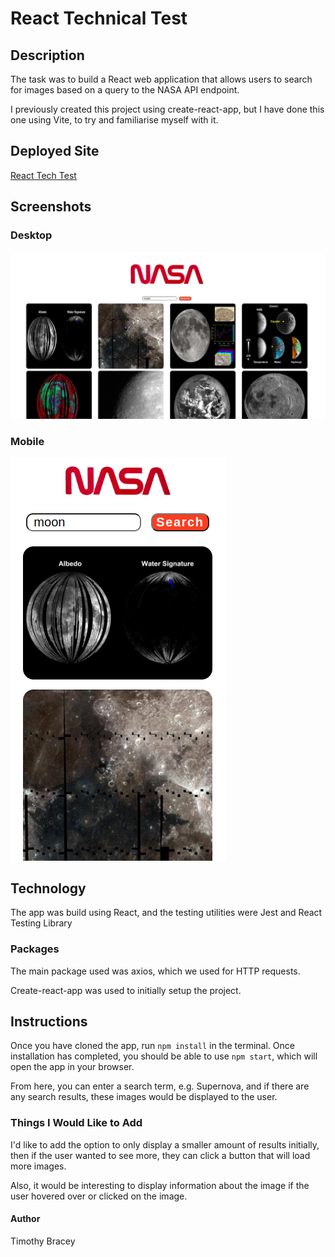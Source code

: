 # React Technical Test

## Description

The task was to build a React web application that allows users to search for images based on a query to the NASA API endpoint.

I previously created this project using create-react-app, but I have done this one using Vite, to try and familiarise myself with it.

## Deployed Site

[React Tech Test](https://react-tech-test-mu.vercel.app/)

## Screenshots

### Desktop

![Desktop App](images/NASA-React-Tech-Test-Desktop.png)

### Mobile

![Mobile App](images/NASA-React-Tech-Test-Mobile.png)

## Technology

The app was build using React, and the testing utilities were Jest and React Testing Library

### Packages

The main package used was axios, which we used for HTTP requests.

Create-react-app was used to initially setup the project.

## Instructions

Once you have cloned the app, run ```npm install``` in the terminal. Once installation has completed, you should be able to use ```npm start```, which will open the app in your browser.

From here, you can enter a search term, e.g. Supernova, and if there are any search results, these images would be displayed to the user.

### Things I Would Like to Add

I'd like to add the option to only display a smaller amount of results initially, then if the user wanted to see more, they can click a button that will load more images.

Also, it would be interesting to display information about the image if the user hovered over or clicked on the image.

#### Author

Timothy Bracey

